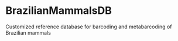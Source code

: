 # BrazilianMammalsDB
Customized reference database for barcoding and metabarcoding of Brazilian mammals
